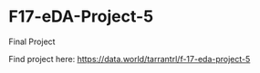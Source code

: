 # F17-eDA-Project-5
Final Project

Find project here: https://data.world/tarrantrl/f-17-eda-project-5
